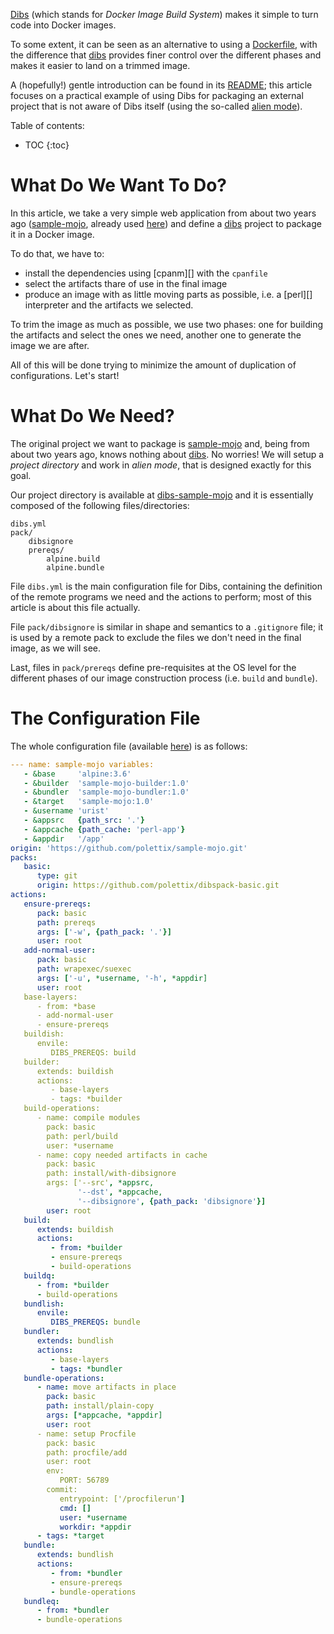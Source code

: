 ---
---

[Dibs][dibs] (which stands for *Docker Image Build System*) makes it simple to
turn code into Docker images.

To some extent, it can be seen as an alternative to using a [Dockerfile][],
with the difference that [dibs][] provides finer control over the different
phases and makes it easier to land on a trimmed image.

A (hopefully!) gentle introduction can be found in its [README][dibs-readme];
this article focuses on a practical example of using Dibs for packaging an
external project that is not aware of Dibs itself (using the so-called [alien
mode][alien]).

Table of contents:

* TOC
{:toc}

# What Do We Want To Do?

In this article, we take a very simple web application from about two years ago
([sample-mojo][], already used [here][dokku-paas]) and define a [dibs][]
project to package it in a Docker image.

To do that, we have to:

- install the dependencies using [cpanm][] with the `cpanfile`
- select the artifacts thare of use in the final image
- produce an image with as little moving parts as possible, i.e. a [perl][]
  interpreter and the artifacts we selected.

To trim the image as much as possible, we use two phases: one for building the
artifacts and select the ones we need, another one to generate the image we are
after.

All of this will be done trying to minimize the amount of duplication of
configurations. Let's start!

# What Do We Need?

The original project we want to package is [sample-mojo][] and, being from
about two years ago, knows nothing about [dibs][]. No worries! We will setup a
*project directory* and work in *alien mode*, that is designed exactly for this
goal.

Our project directory is available at [dibs-sample-mojo][] and it is
essentially composed of the following files/directories:

    dibs.yml
    pack/
        dibsignore
        prereqs/
            alpine.build
            alpine.bundle

File `dibs.yml` is the main configuration file for Dibs, containing the
definition of the remote programs we need and the actions to perform; most
of this article is about this file actually.

File `pack/dibsignore` is similar in shape and semantics to a `.gitignore`
file; it is used by a remote pack to exclude the files we don't need in
the final image, as we will see.

Last, files in `pack/prereqs` define pre-requisites at the OS level for
the different phases of our image construction process (i.e. `build` and
`bundle`).

# The Configuration File

The whole configuration file (available [here][dsm-dibs-yaml]) is as
follows:

~~~ yaml
--- name: sample-mojo variables:
   - &base     'alpine:3.6'
   - &builder  'sample-mojo-builder:1.0'
   - &bundler  'sample-mojo-bundler:1.0'
   - &target   'sample-mojo:1.0'
   - &username 'urist'
   - &appsrc   {path_src: '.'}
   - &appcache {path_cache: 'perl-app'}
   - &appdir   '/app'
origin: 'https://github.com/polettix/sample-mojo.git'
packs:
   basic:
      type: git
      origin: https://github.com/polettix/dibspack-basic.git
actions:
   ensure-prereqs:
      pack: basic
      path: prereqs
      args: ['-w', {path_pack: '.'}]
      user: root
   add-normal-user:
      pack: basic
      path: wrapexec/suexec
      args: ['-u', *username, '-h', *appdir]
      user: root
   base-layers:
      - from: *base
      - add-normal-user
      - ensure-prereqs
   buildish:
      envile:
         DIBS_PREREQS: build
   builder:
      extends: buildish
      actions:
         - base-layers
         - tags: *builder
   build-operations:
      - name: compile modules
        pack: basic
        path: perl/build
        user: *username
      - name: copy needed artifacts in cache
        pack: basic
        path: install/with-dibsignore
        args: ['--src', *appsrc,
               '--dst', *appcache,
               '--dibsignore', {path_pack: 'dibsignore'}]
        user: root
   build:
      extends: buildish
      actions:
         - from: *builder
         - ensure-prereqs
         - build-operations
   buildq:
      - from: *builder
      - build-operations
   bundlish:
      envile:
         DIBS_PREREQS: bundle
   bundler:
      extends: bundlish
      actions:
         - base-layers
         - tags: *bundler
   bundle-operations:
      - name: move artifacts in place
        pack: basic
        path: install/plain-copy
        args: [*appcache, *appdir]
        user: root
      - name: setup Procfile
        pack: basic
        path: procfile/add
        user: root
        env:
           PORT: 56789
        commit:
           entrypoint: ['/procfilerun']
           cmd: []
           user: *username
           workdir: *appdir
      - tags: *target
   bundle:
      extends: bundlish
      actions:
         - from: *bundler
         - ensure-prereqs
         - bundle-operations
   bundleq:
      - from: *bundler
      - bundle-operations
~~~


[dibs]: https://github.com/polettix/dibs
[Dockerfile]: https://docs.docker.com/engine/reference/builder/
[dibs-readme]: https://github.com/polettix/dibs/blob/master/README.adoc
[alien]: https://github.com/polettix/dibs/blob/master/README.adoc#alien-mode
[sample-mojo]: https://github.com/polettix/sample-mojo
[dokku-paas]: http://blog.polettix.it/dokku-your-tiny-paas/
[dibs-sample-mojo]: https://github.com/polettix/dibs-sample-mojo 
[dsm-dibs-yaml]: https://github.com/polettix/dibs-sample-mojo/blob/master/dibs.yml
